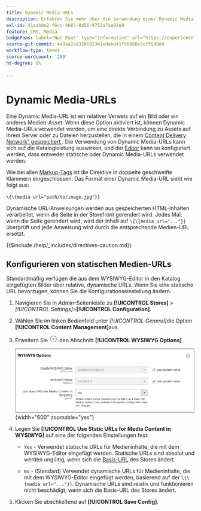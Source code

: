```yaml
---
title: Dynamic Media-URLs
description: Erfahren Sie mehr über die Verwendung einer Dynamic Media-URL als relativer Verweis auf ein Bild oder ein anderes Medien-Asset.
exl-id: 41aabde2-f6cc-4b83-8d56-9753a7aa93e9
feature: CMS, Media
badgePaas: label="Nur PaaS" type="Informative" url="https://experienceleague.adobe.com/de/docs/commerce/user-guides/product-solutions" tooltip="Gilt nur für Adobe Commerce in Cloud-Projekten (von Adobe verwaltete PaaS-Infrastruktur) und lokale Projekte."
source-git-commit: 4a3aa2aa32b692341edabd41fdb608e3cff5d8e0
workflow-type: tm+mt
source-wordcount: '289'
ht-degree: 0%

---
```


# Dynamic Media-URLs

Eine Dynamic Media-URL ist ein relativer Verweis auf ein Bild oder ein anderes Medien-Asset. Wenn diese Option aktiviert ist, können Dynamic Media-URLs verwendet werden, um eine direkte Verbindung zu Assets auf Ihrem Server oder zu Dateien herzustellen, die in einem [Content Delivery Network“ gespeichert &#x200B;](media-storage-content-delivery-network.md). Die Verwendung von Dynamic Media-URLs kann sich auf die Katalogleistung auswirken, und der [Editor](editor.md#configure-the-editor) kann so konfiguriert werden, dass entweder statische oder Dynamic Media-URLs verwendet werden.

Wie bei allen [Markup-Tags](../systems/markup-tags.md) ist die Direktive in doppelte geschweifte Klammern eingeschlossen. Das Format einer Dynamic Media-URL sieht wie folgt aus:

`\{\{media url="path/to/image.jpg"}}`

Dynamische URL-Anweisungen werden aus gespeicherten HTML-Inhalten verarbeitet, wenn die Seite in der Storefront gerendert wird. Jedes Mal, wenn die Seite gerendert wird, wird der Inhalt auf `\{\{media url="..."}}` überprüft und jede Anweisung wird durch die entsprechende Medien-URL ersetzt.

{{$include /help/_includes/directives-caution.md}}

## Konfigurieren von statischen Medien-URLs

Standardmäßig verfügen die aus dem WYSIWYG-Editor in den Katalog eingefügten Bilder über relative, dynamische URLs. Wenn Sie eine statische URL bevorzugen, können Sie die Konfigurationseinstellung ändern.

1. Navigieren Sie in _Admin_-Seitenleiste zu **[!UICONTROL Stores]** > _[!UICONTROL Settings]_>**[!UICONTROL Configuration]**.

1. Wählen Sie im linken Bedienfeld unter _[!UICONTROL General]_&#x200B;die Option **[!UICONTROL Content Management]**&#x200B;aus.

1. Erweitern Sie ![Erweiterungsauswahl](../assets/icon-display-expand.png) den Abschnitt **[!UICONTROL WYSIWYG Options]** .

   ![WYSIWYG-Optionen](./assets/content-management-wysiwyg-options.png){width="600" zoomable="yes"}

1. Legen Sie **[!UICONTROL Use Static URLs for Media Content in WYSIWYG]** auf eine der folgenden Einstellungen fest:

   - `Yes` - Verwendet statische URLs für Medieninhalte, die mit dem WYSIWYG-Editor eingefügt werden. Statische URLs sind absolut und werden ungültig, wenn sich die [Basis-URL](../stores-purchase/store-urls.md) des Stores ändert.

   - `No` - (Standard) Verwendet dynamische URLs für Medieninhalte, die mit dem WYSIWYG-Editor eingefügt werden, basierend auf der `\{\{media url="..."}}`. Dynamische URLs sind relativ und funktionieren nicht beschädigt, wenn sich die Basis-URL des Stores ändert.

1. Klicken Sie abschließend auf **[!UICONTROL Save Config]**.

<!-- Last updated from includes: 2022-08-30 15:36:09 -->
